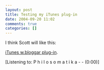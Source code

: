 ```yaml
---
layout: post
title: Testing my iTunes plug-in
date: 2004-09-20 11:02
comments: true
categories: []
---
```

I think Scott will like this:

<a href="http://laffan.lunarpages.com/~minima2/downloads/WMPtunelog_1_0.exe">iTunes w.bloggar plug-in</a>.

<div class="media">[Listening to: P h i l o s o m a t i k a -  -  (0:00)]</div>
